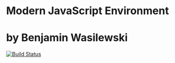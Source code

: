 # Modern JavaScript Environment
# by Benjamin Wasilewski

[![Build Status](https://travis-ci.org/bwasilewski/javascript-environment.svg?branch=master)](https://travis-ci.org/bwasilewski/javascript-environment)
